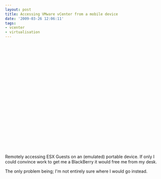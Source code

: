 ```yaml
---
layout: post
title: Accessing VMware vCenter from a mobile device
date: '2009-03-26 12:06:11'
tags:
- vcenter
- virtualisation
---
```



<object classid="clsid:d27cdb6e-ae6d-11cf-96b8-444553540000" codebase="http://download.macromedia.com/pub/shockwave/cabs/flash/swflash.cab#version=6,0,40,0" height="350" width="425"><param name="data" value="http://www.youtube.com/v/9UxDnV2qaeM"></param><param name="src" value="http://www.youtube.com/v/9UxDnV2qaeM"></param><embed data="http://www.youtube.com/v/9UxDnV2qaeM" height="350" src="http://www.youtube.com/v/9UxDnV2qaeM" type="application/x-shockwave-flash" width="425"></embed></object>

Remotely accessing ESX Guests on an (emulated) portable device.  If only I could convince work to get me a BlackBerry it would free me from my desk.

The only problem being; I'm not entirely sure where I would go instead.


